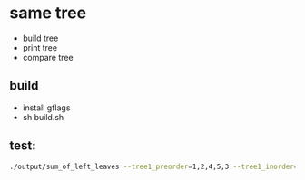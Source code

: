 # same tree 
- build tree
- print tree
- compare tree

## build 
- install gflags
- sh build.sh

## test:

```bash
./output/sum_of_left_leaves --tree1_preorder=1,2,4,5,3 --tree1_inorder=4,2,5,1,3
```
